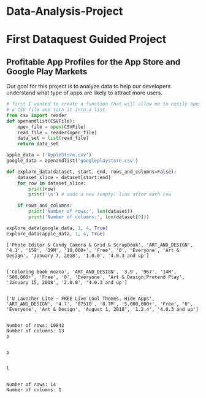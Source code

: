 # Data-Analysis-Project
# First Dataquest Guided Project
## Profitable App Profiles for the App Store and Google Play Markets

Our goal for this project is to analyze data to help our developers understand what type of apps are likely to attract more users.


```python
# first I wanted to create a function that will allow me to easily open
# a CSV file and turn it into a list
from csv import reader
def openandlist(CSVFile):
    open_file = open(CSVFile)
    read_file = reader(open_file)
    data_set = list(read_file)
    return data_set
```


```python
apple_data = ('AppleStore.csv') 
google_data = openandlist('googleplaystore.csv')
```


```python
def explore_data(dataset, start, end, rows_and_columns=False):
    dataset_slice = dataset[start:end]    
    for row in dataset_slice:
        print(row)
        print('\n') # adds a new (empty) line after each row

    if rows_and_columns:
        print('Number of rows:', len(dataset))
        print('Number of columns:', len(dataset[0]))
```


```python
explore_data(google_data, 1, 4, True)
explore_data(apple_data, 1, 4, True)
```

    ['Photo Editor & Candy Camera & Grid & ScrapBook', 'ART_AND_DESIGN', '4.1', '159', '19M', '10,000+', 'Free', '0', 'Everyone', 'Art & Design', 'January 7, 2018', '1.0.0', '4.0.3 and up']
    
    
    ['Coloring book moana', 'ART_AND_DESIGN', '3.9', '967', '14M', '500,000+', 'Free', '0', 'Everyone', 'Art & Design;Pretend Play', 'January 15, 2018', '2.0.0', '4.0.3 and up']
    
    
    ['U Launcher Lite – FREE Live Cool Themes, Hide Apps', 'ART_AND_DESIGN', '4.7', '87510', '8.7M', '5,000,000+', 'Free', '0', 'Everyone', 'Art & Design', 'August 1, 2018', '1.2.4', '4.0.3 and up']
    
    
    Number of rows: 10842
    Number of columns: 13
    p
    
    
    p
    
    
    l
    
    
    Number of rows: 14
    Number of columns: 1



```python
